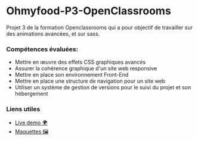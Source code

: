 # Ohmyfood-P3-OpenClassrooms
Projet 3 de la formation Openclassrooms qui a pour objectif de travailler sur des animations avancées, et sur sass.

### Compétences évaluées: 
- Mettre en œuvre des effets CSS graphiques avancés
- Assurer la cohérence graphique d'un site web responsive
- Mettre en place son environnement Front-End 
- Mettre en place une structure de navigation pour un site web 
- Utiliser un système de gestion de versions pour le suivi du projet et son hébergement

### Liens utiles
- [Live demo 🌍](https://jyjystudio.github.io/ohmyfood/) 
- [Maquettes 🖼️](https://github.com/JyjyStudio/Ohmyfood-P3-OpenClassrooms/tree/main/images/maquettes)
